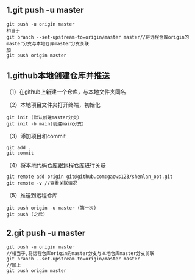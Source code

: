 ## 1.git push -u master

```
git push -u origin master 
相当于
git branch --set-upstream-to=origin/master master//将远程仓库origin的master分支与本地仓库master分支关联
加
git push origin master
```

## 1.github本地创建仓库并推送

（1）在github上新建一个仓库，与本地文件夹同名

（2）本地项目文件夹打开终端，初始化

```
git init (默认创建master分支）
git init -b main(创建main分支）
```

（3）添加项目和commit

```
git add .
git commit
```

（4）将本地代码仓库跟远程仓库进行关联

```
git remote add origin git@github.com:gaows123/shenlan_opt.git
git remote -v //查看关联情况
```

（5）推送到远程仓库

```
git push origin -u master (第一次)
git push (之后)
```

## 2.git push -u master

```shell
git push -u origin master 
//相当于,将远程仓库origin的master分支与本地仓库master分支关联
git branch --set-upstream-to=origin/master master
//加上
git push origin master
```

